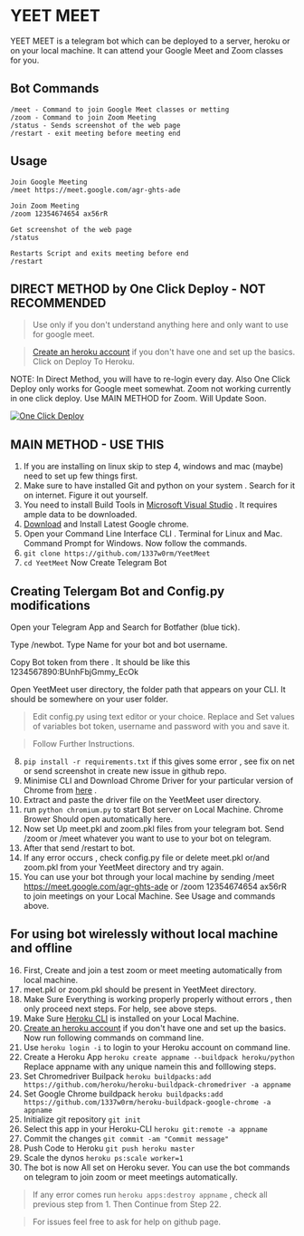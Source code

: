 # YEET MEET

YEET MEET is a telegram bot which can be deployed to a server, heroku or on your local machine. It can attend your Google Meet and Zoom classes for you.



## Bot Commands

    /meet - Command to join Google Meet classes or metting
    /zoom - Command to join Zoom Meeting
    /status - Sends screenshot of the web page
    /restart - exit meeting before meeting end
    
    
	

## Usage
	
    Join Google Meeting
    /meet https://meet.google.com/agr-ghts-ade
    
    Join Zoom Meeting
    /zoom 12354674654 ax56rR
	
    Get screenshot of the web page
    /status

    Restarts Script and exits meeting before end
    /restart


## DIRECT METHOD by One Click Deploy - NOT RECOMMENDED

> Use only if you don't understand anything here and only want to use for google meet.

> [Create an heroku account](https://signup.heroku.com/) if you don't have one and set up the basics. Click on Deploy To Heroku.


NOTE: In Direct Method, you will have to re-login every day. Also One Click Deploy only works for Google meet somewhat. Zoom not working currently in one click deploy. Use MAIN METHOD for Zoom. Will Update Soon.



[![One Click Deploy](https://www.herokucdn.com/deploy/button.svg)](https://heroku.com/deploy?template=https://github.com/1337w0rm/YeetMeet)


## MAIN METHOD - USE THIS

1. If you are installing on linux skip to step 4, windows and mac (maybe)  need to set up few things first.
2. Make sure to have installed Git and python on your system . Search for it on internet. Figure it out yourself.
3. You need to install Build Tools in [Microsoft Visual Studio](https://visualstudio.microsoft.com/downloads/) . It requires ample data to be downloaded.
4. [Download](https://www.google.com/intl/en_in/chrome/) and Install Latest Google chrome.
5. Open your Command Line Interface CLI . Terminal for Linux and Mac. Command Prompt for Windows. Now follow the commands.
6. `git clone https://github.com/1337w0rm/YeetMeet`
7. `cd YeetMeet` Now Create Telegram Bot 



## Creating Telergam Bot and Config.py modifications
	
Open your Telegram App and Search for Botfather (blue tick). 

Type /newbot. Type Name for your bot and bot username. 

Copy  Bot token from there . It should be like this 1234567890:BUnhFbjGmmy_EcOk

Open YeetMeet user directory, the folder path that appears on your CLI. It should be somewhere on your user folder.

>Edit config.py using text editor or your choice. Replace and Set values of  variables bot token, username and password with you and save it. 


>Follow Further Instructions.



8. `pip install -r requirements.txt` if this gives some error , see fix on net or send screenshot in create new issue in github repo.
9.  Minimise CLI and Download Chrome Driver for your particular version of Chrome from [here](https://sites.google.com/a/chromium.org/chromedriver/downloads) .
10. Extract and paste the driver file on the YeetMeet user directory.
11. run `python chromium.py` to start Bot server on Local Machine. Chrome Brower Should open automatically here.
12. Now set Up meet.pkl and zoom.pkl files from your telegram bot. Send /zoom or /meet whatever you want to use to your bot on telegram.
13. After that send /restart to bot. 
14. If any error occurs , check config.py file or delete meet.pkl or/and zoom.pkl from your YeetMeet directory and try again.
15. You can use your bot through your local machine by sending /meet https://meet.google.com/agr-ghts-ade or /zoom 12354674654 ax56rR to join meetings on your Local Machine. See Usage and commands above.
    


## For using bot wirelessly without local machine and offline
	
16. First, Create and join a test zoom or meet meeting automatically  from local machine.
17. meet.pkl or zoom.pkl should be present in YeetMeet directory.
18. Make Sure Everything is working properly properly without errors , then only proceed next steps. For help, see above steps.
19. Make Sure [Heroku CLI](https://devcenter.heroku.com/articles/heroku-cli) is installed on your Local Machine.
20. [Create an heroku account](https://signup.heroku.com/) if you don't have one and set up the basics. Now run following commands on command line.
21. Use `heroku login -i` to login to your Heroku account on command line.
22. Create a Heroku App `heroku create appname --buildpack heroku/python` Replace appname with any unique namein this and folllowing steps.
23. Set Chromedriver Builpack `heroku buildpacks:add https://github.com/heroku/heroku-buildpack-chromedriver -a appname`
24. Set Google Chrome buildpack `heroku buildpacks:add https://github.com/1337w0rm/heroku-buildpack-google-chrome -a appname`
25. Initialize git repository  `git init`
26. Select this app in your Heroku-CLI `heroku git:remote -a appname`
27. Commit the changes `git commit -am "Commit message"`
28. Push Code to Heroku `git push heroku master`
29. Scale the dynos `heroku ps:scale worker=1`
30. The bot is now All set on Heroku sever. You can use the bot commands on telegram to join zoom or meet meetings automatically.
 
> If any error comes run `heroku apps:destroy appname` , check all previous step from 1. Then Continue from Step 22.


> For issues feel free to ask for help on github page.



